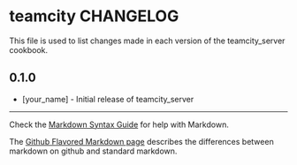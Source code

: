 teamcity CHANGELOG
=========================

This file is used to list changes made in each version of the teamcity_server cookbook.

0.1.0
-----
- [your_name] - Initial release of teamcity_server

- - -
Check the [Markdown Syntax Guide](http://daringfireball.net/projects/markdown/syntax) for help with Markdown.

The [Github Flavored Markdown page](http://github.github.com/github-flavored-markdown/) describes the differences between markdown on github and standard markdown.
